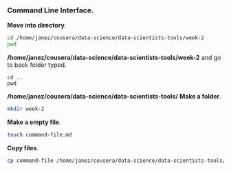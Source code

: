 ### Command Line Interface.
**Move into directory**.
```sh
cd /home/janez/cousera/data-science/data-scientists-tools/week-2
pwd
```
**/home/janez/cousera/data-science/data-scientists-tools/week-2**
and go to back folder typed.
```
cd ..
pwd
```
**/home/janez/cousera/data-science/data-scientists-tools/**
**Make a folder**.
``` sh
mkdir week-2
```
**Make a empty file**.
``` sh
touch command-file.md
```
**Copy files**.
``` sh
cp command-file /home/janez/cousera/data-science/data-scientists-tools/
```